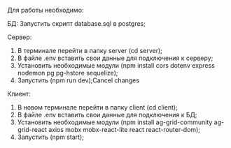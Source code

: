 Для работы необходимо:

БД: Запустить скрипт database.sql в postgres;

Сервер:

1. В терминале перейти в папку server (cd server);
2. В файле .env вставить свои данные для подключения к серверу;
3. Установить необходимые модули (npm install cors dotenv express nodemon pg pg-hstore sequelize);
4. Запустить (npm run dev);Cancel changes

Клиент:

1. В новом терминале перейти в папку client (cd client);
2. В файле .env вставить свои данные для подключения к БД;
3. Установить необходимые модули (npm install ag-grid-community ag-grid-react axios mobx mobx-react-lite react react-router-dom);
4. Запустить (npm start);
